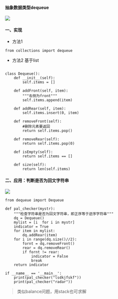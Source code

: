 #### 抽象数据类型dequeue

![](http://image-store1.oss-cn-hangzhou.aliyuncs.com/18-10-6/4279092.jpg)

#### 一、实现

+ 方法1
```
from collections import dequeue
```
+ 方法2
基于list
```

class Dequeue():
	def __init__(self):
		self.items = []

	def addFront(self, item):
		"""右侧为front"""
		self.items.append(item)

	def addRear(self, item):
		self.items.insert(0, item)

	def removeFront(self):
		#删除元素要返回
		return self.items.pop()

	def removeRear(self):
		return self.items.pop(0) 

	def isEmpty(self):
		return self.items == []

	def size(self):
		return len(self.items)
```

#### 二、应用：判断是否为回文字符串

![](http://image-store1.oss-cn-hangzhou.aliyuncs.com/18-10-6/2654257.jpg)

```
from dequeue import Dequeue

def pal_checker(mystr):
	"""检查字符串是否为回文字符串，即正序等于逆序字符串"""
	dq = Dequeue()
	mylist = [i  for i in mystr]
	indicator = True
	for item in mylist:
		dq.addRear(item)
	for i in range(dq.size()//2):
		fornt = dq.removeFront()
		rear = dq.removeRear()
		if fornt != rear:
			indicator = False
			break
	return indicator

if __name__ == '__main__':
	print(pal_checker("lsdkjfskf"))
	print(pal_checker("radar"))
```
> 类似balance问题，用stack也可求解

